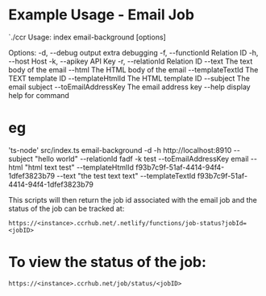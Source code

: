 # Example Usage - Email Job
`./ccr 
Usage: index email-background [options]

Options:
  -d, --debug                              output extra debugging
  -f, --functionId <functionId>            Relation ID
  -h, --host <host>                        Host
  -k, --apikey <apiKey>                    API Key
  -r, --relationId <relationID>            Relation ID
  --text <text>                            The text body of the email
  --html <html>                            The HTML body of the email
  --templateTextId <templateTextlId>       The TEXT template ID
  --templateHtmlId <templateHtmlId>        The HTML template ID
  --subject <subject>                      The email subject
  --toEmailAddressKey <toEmailAddressKey>  The email address key
  --help                                   display help for command


# eg
'ts-node' src/index.ts email-background -d -h http://localhost:8910 --subject "hello world" --relationId fadf -k test --toEmailAddressKey email --html "html text test" --templateHtmlId f93b7c9f-51af-4414-94f4-1dfef3823b79 --text "the test text text" --templateTextId f93b7c9f-51af-4414-94f4-1dfef3823b79


This scripts will then return the job id associated with the email job and the status of the job can be tracked at:

`https://<instance>.ccrhub.net/.netlify/functions/job-status?jobId=<jobID>`

# To view the status of the job:

`https://<instance>.ccrhub.net/job/status/<jobID>`
